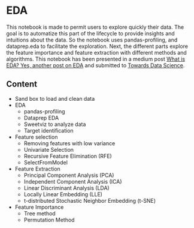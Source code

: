 # EDA
This notebook is made to permit users to explore quickly their data. The goal is to automatize this part of the lifecycle to provide insights and intuitions about the data. So the notebook uses pandas-profiling, and dataprep.eda to facilitate the exploration. Next, the different parts explore the feature importance and feature extraction with different methods and algorithms.
This notebook has been presented in a medium post [What is EDA? Yes, another post on EDA](#https://medium.com/@pere.christophe1/what-is-eda-yes-another-post-on-eda-d8b5c06269a9) and submitted to [Towards Data Science](#https://towardsdatascience.com/).
 

## Content
- Sand box to load and clean data
- EDA
	- pandas-profiling
	- Dataprep EDA
	- Sweetviz to analyze data
	- Target identification
- Feature selection
	- Removing features with low variance
	- Univariate Selection
	- Recursive Feature Elimination (RFE)
	- SelectFromModel
- Feature Extraction
	- Principal Component Analysis (PCA)
	- Independent Component Analysis (ICA)
	- Linear Discriminant Analysis (LDA)
	- Locally Linear Embedding (LLE)
	- t-distributed Stochastic Neighbor Embedding (t-SNE)
- Feature Importance
	- Tree method
	- Permutation Method
